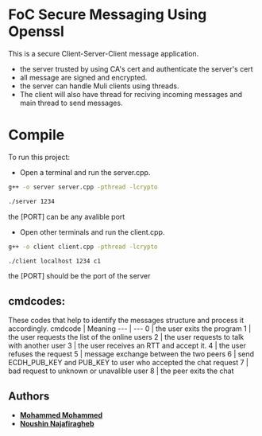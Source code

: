 # FoC Secure Messaging Using Openssl 
This is a secure Client-Server-Client message application.
- the server trusted by using CA's cert and authenticate the server's cert
- all message are signed and encrypted.
- the server can handle Muli clients using threads.
- The client will also have thread for reciving incoming messages and main thread to send messages.

# Compile 
To run this project:

- Open a terminal and run the server.cpp.
```sh
g++ -o server server.cpp -pthread -lcrypto
```
```sh
./server 1234
```
the [PORT] can be any avalible port
- Open other terminals and run the client.cpp. 
```sh
g++ -o client client.cpp -pthread -lcrypto 
```
```sh
./client localhost 1234 c1
```
the [PORT] should be the port of the server

## cmdcodes:
These codes that help to identify the messages structure and process it accordingly.
cmdcode |  Meaning 
---  |  ---
0 | the user exits the program
1 | the user requests the list of the online users
2 | the user requests to talk with another user
3 | the user receives an RTT and accept it.
4 | the user refuses the request
5 | message exchange between the two peers
6 | send ECDH_PUB_KEY and PUB_KEY to user who accepted the chat request
7 | bad request to unknown or unavalible user
8 | the peer exits the chat


## Authors
- **[Mohammed Mohammed](https://github.com/mohammedmrm)**
- **[Noushin Najafiragheb](https://github.com/nooshinnr)**
